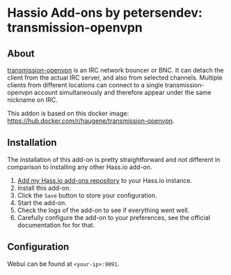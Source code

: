 # Hassio Add-ons by petersendev: transmission-openvpn

## About

[transmission-openvpn](https://github.com/haugene/docker-transmission-openvpn) is an IRC network bouncer or BNC. It can detach the client from the actual IRC server, and also from selected channels. Multiple clients from different locations can connect to a single transmission-openvpn account simultaneously and therefore appear under the same nickname on IRC.

This addon is based on this docker image: https://hub.docker.com/r/haugene/transmission-openvpn.

## Installation

The installation of this add-on is pretty straightforward and not different in
comparison to installing any other Hass.io add-on.

1. [Add my Hass.io add-ons repository][repository] to your Hass.io instance.
1. Install this add-on.
1. Click the `Save` button to store your configuration.
1. Start the add-on.
1. Check the logs of the add-on to see if everything went well.
1. Carefully configure the add-on to your preferences, see the official documentation for for that.


## Configuration

Webui can be found at `<your-ip>:9091`.

[repository]: https://github.com/petersendev/hassio-addons